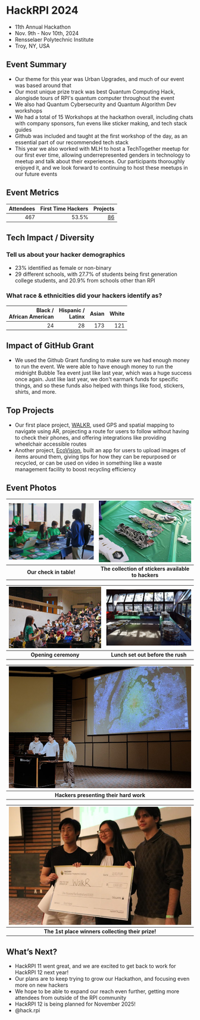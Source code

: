 # HackRPI 2024
 - 11th Annual Hackathon
 - Nov. 9th - Nov 10th, 2024
 - Rensselaer Polytechnic Institute
 - Troy, NY, USA

## Event Summary
 
- Our theme for this year was Urban Upgrades, and much of our event was based around that
- Our most unique prize track was best Quantum Computing Hack, alongisde tours of RPI's quantum computer throughout the event
- We also had Quantum Cybersecurity and Quantum Algorithm Dev workshops
- We had a total of 15 Workshops at the hackathon overall, including chats with company sponsors, fun evens like sticker making, and tech stack guides
- Github was included and taught at the first workshop of the day, as an essential part of our recommended tech stack
- This year we also worked with MLH to host a TechTogether meetup for our first ever time, allowing underrepresented genders in technology to meetup and talk about their experiences. Our participants thoroughly enjoyed it, and we look forward to continuing to host these meetups in our future events

## Event Metrics 

| Attendees |First Time Hackers| Projects|
|---------------:|--------------:|------------:|
|467|53.5%|[86](https://photos.google.com/share/AF1QipNX4l-VbZLHjYj0-szivorVFeSOAGQLYe_vPL14cVxMh0VT8VRl3_3A3_HkS4PzdQ?key=Y0d4MUFXQjJHTkVUSHhuQkh0ZnltMGRrYkJVVW9B)| 

## Tech Impact / Diversity 

### Tell us about your hacker demographics
 - 23% identified as female or non-binary
 - 29 different schools, with 27.7% of students being first generation college students, and 20.9% from schools other than RPI 

### What race & ethnicities did your hackers identify as?
| Black / <br> African American | Hispanic / <br> Latinx | Asian | White |
|--------------:|------------:|---------:|--------:|
|24|28|173|121|

## Impact of GitHub Grant
- We used the Github Grant funding to make sure we had enough money to run the event. We were able to have enough money to run the midnight Bubble Tea event just like last year, which was a huge success once again. Just like last year, we don't earmark funds for specific things, and so these funds also helped with things like food, stickers, shirts, and more.

## Top Projects

- Our first place project, [WALKR](https://devpost.com/software/walkr-kalje2), used GPS and spatial mapping to navigate using AR, projecting a route for users to follow without having to check their phones, and offering integrations like providing wheelchair accessible routes
- Another project, [EcoVision](https://devpost.com/software/recircle-ot57su), built an app for users to upload images of items around them, giving tips for how they can be repurposed or recycled, or can be used on video in something like a waste management facility to boost recycling efficiency
## Event Photos

| <img src="https://github.com/Leftykap/GitHub-Education-Hackathon-Grant-Fund-2023/blob/main/Hackathons_2024/images/hackrpi24_checkin.png" width="100%" height="auto"> | <img src="https://github.com/Leftykap/GitHub-Education-Hackathon-Grant-Fund-2023/blob/main/Hackathons_2024/images/hackrpi24_stickers.png" width="100%" height="auto"> |
|:--:|:--:|
| <b> Our check in table! </b>| <b> The collection of stickers available to hackers </b> |

| <img src="https://github.com/Leftykap/GitHub-Education-Hackathon-Grant-Fund-2023/blob/main/Hackathons_2024/images/hackrpi24_opening.png" width="100%" height="auto"> | <img src="https://github.com/Leftykap/GitHub-Education-Hackathon-Grant-Fund-2023/blob/main/Hackathons_2024/images/hackrpi24_lunch.png" width="100%" height="auto"> |
|:--:|:--:|
| <b> Opening ceremony </b> | <b> Lunch set out before the rush </b> |

| <img src="https://github.com/Leftykap/GitHub-Education-Hackathon-Grant-Fund-2023/blob/main/Hackathons_2024/images/hackrpi24_present.png" width="100%" height="auto"> |
|:--:|
| <b> Hackers presenting their hard work </b>|

| <img src="https://github.com/Leftykap/GitHub-Education-Hackathon-Grant-Fund-2023/blob/main/Hackathons_2024/images/hackrpi24_winner.png" width="100%" height="auto"> |
|:--:|
| <b> The 1st place winners collecting their prize! </b>|

## What’s Next?
- HackRPI 11 went great, and we are excited to get back to work for HackRPI 12 next year!
- Our plans are to keep trying to grow our Hackathon, and focusing even more on new hackers
- We hope to be able to expand our reach even further, getting more attendees from outside of the RPI community
- HackRPI 12 is being planned for November 2025!
- @hack.rpi
